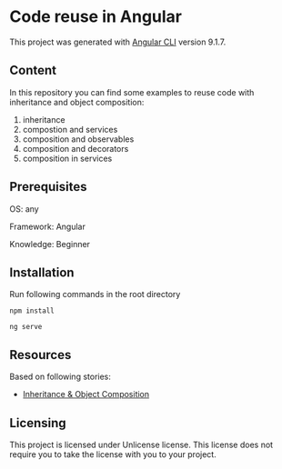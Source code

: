 # Code reuse in Angular

This project was generated with [Angular CLI](https://github.com/angular/angular-cli) version 9.1.7.

## Content

In this repository you can find some examples to reuse code with inheritance and object composition:
01. inheritance
02. compostion and services
03. composition and observables
04. composition and decorators
05. composition in services

## Prerequisites

OS: any

Framework: Angular

Knowledge: Beginner

## Installation

Run following commands in the root directory

```
npm install
```

```
ng serve
```

## Resources

Based on following stories:

- [Inheritance & Object Composition](https://medium.com/@itchimonji/inheritance-object-composition-84c9539eeaf9)

## Licensing
This project is licensed under Unlicense license. This license does not require you to take the license with you to your project.
